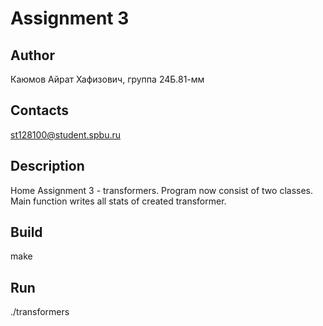 # Assignment 3
## Author
Каюмов Айрат Хафизович, группа 24Б.81-мм
## Contacts
st128100@student.spbu.ru
## Description
Home Assignment 3 - transformers. Program now consist of two classes. Main function writes all stats of created transformer.
## Build
make
## Run
./transformers
